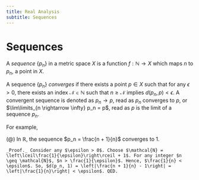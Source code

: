 ```yaml
---
title: Real Analysis
subtitle: Sequences
---
```


# Sequences

A _sequence_ $\{p_n\}$ in a metric space $X$ is a function $f : \mathbb{N} \rightarrow X$ which maps $n$ to $p_n$, a point in $X$.

A sequence $\{p_n\}$ _converges_ if there exists a point $p \in X$ such that for any $\epsilon > 0$, there exists an index $\mathcal{N} \in \mathbb{N}$ such that $n \geq \mathcal{N}$ implies $d(p_n, p) < \epsilon$. A convergent sequence is denoted as $p_n \rightarrow p$, read as $p_n$ converges to $p$, or $\lim\limits_{n \rightarrow \infty} p_n = p$, read as $p$ is the limit of a sequence $p_n$.

For example,

(@) In $\mathbb{R}$, the sequence $p_n = \frac{n + 1}{n}$ converges to $1$.

    _Proof._ Consider any $\epsilon > 0$. Choose $\mathcal{N} = \left\lceil\frac{1}{\epsilon}\right\rceil + 1$. For any integer $n \geq \mathcal{N}$, $n > \frac{1}{\epsilon}$. Hence, $\frac{1}{n} < \epsilon$. So, $d(p_n, 1) = \left|\frac{n + 1}{n} - 1\right| = \left|\frac{1}{n}\right| < \epsilon$. QED.
